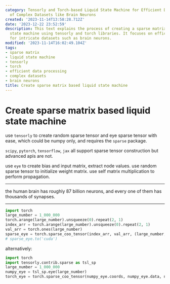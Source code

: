 ```yaml
---
category: Tensorly and Torch-based Liquid State Machine for Efficient Data Processing
  of Complex Datasets like Brain Neurons
created: '2023-11-14T13:58:28.712Z'
date: '2023-12-22 23:52:59'
description: This text explains the process of creating a sparse matrix-based liquid
  state machine using tensorly and torch libraries. It focuses on efficient data processing
  for intricate datasets such as brain neurons.
modified: '2023-11-14T16:02:49.104Z'
tags:
- sparse matrix
- liquid state machine
- tensorly
- torch
- efficient data processing
- complex datasets
- brain neurons
title: Create sparse matrix based liquid state machine
---
```


# Create sparse matrix based liquid state machine

use `tensorly` to create random sparse tensor and eye sparse tensor with ease, which could be numpy only, and requires the `sparse` package.

`scipy`, `pytorch`, `tensorflow`, `jax` all support sparse tensor construction but advanced apis are not.

use `eye` to create bias and input matrix, extract node values. use random sparse tensor to initialize weight matrix. use self matrix multiplication to perform propagation.

---

the human brain has roughly 87 billion neurons, and every one of them has thousands of synapses.

---

```python
import torch
large_number = 1_000_000
torch.arange(large_number).unsqueeze(0).repeat(2, 1)
index_arr = torch.arange(large_number).unsqueeze(0).repeat(2, 1)
val_arr = torch.ones(large_number)
sparse_eye = torch.sparse_coo_tensor(index_arr, val_arr, (large_number, large_number))
# sparse_eye.to('cuda')
```

alternatively:

```python
import torch
import tensorly.contrib.sparse as tsl_sp
large_number = 1_000_000
numpy_eye = tsl_sp.eye(large_number)
torch_eye = torch.sparse_coo_tensor(numpy_eye.coords, numpy_eye.data, numpy_eye.shape)
```
